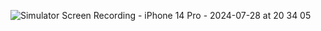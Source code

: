 ![Simulator Screen Recording - iPhone 14 Pro - 2024-07-28 at 20 34 05](https://github.com/user-attachments/assets/b5c763d5-bef9-4927-aaf5-b1a9398ca683)

